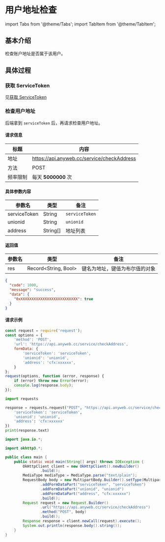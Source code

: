 # 用户地址检查

import Tabs from '@theme/Tabs'; import TabItem from '@theme/TabItem';

## 基本介绍

检查账户地址是否属于该用户。

## 具体过程

### 获取 ServiceToken

见[获取 ServiceToken](https://wiki.anyweb.cc/docs/service/ServiceToken)

### 检查用户地址

后端拿到 `serviceToken` 后，再请求检查用户地址。

#### 请求信息

| 标题   | 内容                                         |
|------|--------------------------------------------|
| 地址   | https://api.anyweb.cc/service/checkAddress |
| 方法   | POST                                       |
| 频率限制 | 每天 **5000000** 次                           |

#### 具体参数内容

| 参数名          | 类型       | 备注             |
|--------------|----------|----------------|
| serviceToken | String   | `serviceToken` |
| unionid      | String   | `unionid`      |
| address      | String[] | 地址列表           |

#### 返回值

| 参数名 | 类型                       | 备注| 
|-----|--------------------------|---------------- | 
| res | Record<String, Bool>     | 键名为地址，键值为布尔值的对象|

```json
{
  "code": 1000,
  "message": "success",
  "data": {
    "0xXXXXXXXXXXXXXXXXXXXXXXXXXX": true
  }
}
```

#### 请求示例

<Tabs>
<TabItem value="js" label="Node">

```javascript
const request = require('request');
const options = {
    'method': 'POST',
    'url': 'https://api.anyweb.cc/service/checkAddress',
    formData: {
        'serviceToken': 'serviceToken',
        'unionid': 'unionid',
        'address': 'cfx:xxxxxx',
    }
};
request(options, function (error, response) {
    if (error) throw new Error(error);
    console.log(response.body);
});
```

</TabItem>
<TabItem value="py" label="Python">

```py
import requests

response = requests.request("POST", "https://api.anyweb.cc/service/checkAddress", data={
    'serviceToken': 'serviceToken',
    'unionid': 'unionid',
    'address': 'cfx:xxxxxx'
})
print(response.text)
```

</TabItem>
<TabItem value="java" label="Java">

```java
import java.io.*;

import okhttp3.*;

public class main {
    public static void main(String[] args) throws IOException {
        OkHttpClient client = new OkHttpClient().newBuilder()
                .build();
        MediaType mediaType = MediaType.parse("text/plain");
        RequestBody body = new MultipartBody.Builder().setType(MultipartBody.FORM)
                .addFormDataPart("serviceToken", "serviceToken")
                .addFormDataPart("unionid", "unionid")
                .addFormDataPart("address", "cfx:xxxxxx")
                .build();
        Request request = new Request.Builder()
                .url("https://api.anyweb.cc/service/checkAddress")
                .method("POST", body)
                .build();
        Response response = client.newCall(request).execute();
        System.out.println(response.body().string());
    }
}

```

</TabItem>
</Tabs>


